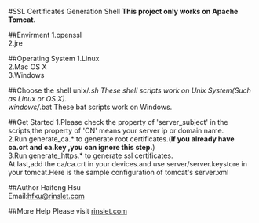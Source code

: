 #SSL Certificates Generation Shell 
<strong>This project only works on Apache Tomcat.</strong>

##Envirment
1.openssl<br>
2.jre

##Operating System
1.Linux<br>
2.Mac OS X<br>
3.Windows<br>

##Choose the shell
unix/*.sh  These shell scripts work on Unix System(Such as Linux or OS X).<br>
windows/*.bat These bat scripts work on Windows.<br>

##Get Started
1.Please check the property of 'server_subject' in the scripts,the property of 'CN' means your server ip or domain name.<br>
2.Run generate_ca.* to generate root certificates.(<strong>If you already have ca.crt and ca.key ,you can ignore this step.</strong>)<br>
3.Run generate_https.* to generate ssl certificates.<br>
At last,add the ca/ca.crt in your devices.and use server/server.keystore in your tomcat.Here is the sample  configuration of tomcat's server.xml
<code><Connector SSLEnabled="true" clientAuth="false" keystoreFile="E:/env/https/server/server.keystore" keystorePass="123456" maxThreads="150" port="443" protocol="org.apache.coyote.http11.Http11Protocol" scheme="https" secure="true" sslProtocol="TLS"/></code>

##Author
Haifeng Hsu<br>
Email:hfxu@rinslet.com

##More Help
Please visit [rinslet.com](http://www.rinslet.com/?p=130)